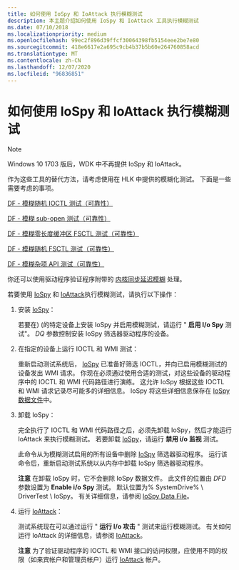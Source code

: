 ```yaml
---
title: 如何使用 IoSpy 和 IoAttack 执行模糊测试
description: 本主题介绍如何使用 IoSpy 和 IoAttack 工具执行模糊测试
ms.date: 07/10/2018
ms.localizationpriority: medium
ms.openlocfilehash: 99ec2f896d39ffcf30064398fb5154eee2be7e80
ms.sourcegitcommit: 418e6617e2a695c9cb4b37b5b60e264760858acd
ms.translationtype: MT
ms.contentlocale: zh-CN
ms.lasthandoff: 12/07/2020
ms.locfileid: "96836851"
---
```

# <a name="how-to-perform-fuzz-tests-with-iospy-and-ioattack"></a>如何使用 IoSpy 和 IoAttack 执行模糊测试

> [!NOTE]
> Windows 10 1703 版后，WDK 中不再提供 IoSpy 和 IoAttack。
>
> 作为这些工具的替代方法，请考虑使用在 HLK 中提供的模糊化测试。 下面是一些需要考虑的事项。
> 
> [DF - 模糊随机 IOCTL 测试（可靠性）](/windows-hardware/test/hlk/testref/236b8ad5-0ba1-4075-80a6-ae9dafb71c94)
>
> [DF - 模糊 sub-open 测试（可靠性）](/windows-hardware/test/hlk/testref/92bf534e-aa48-4aeb-b3cd-e46fb7cc7d80)
>
> [DF - 模糊零长度缓冲区 FSCTL 测试（可靠性）](/windows-hardware/test/hlk/testref/5f5f6c7e-d5db-4ff1-8cee-da47203ab070)
>
> [DF - 模糊随机 FSCTL 测试（可靠性）](/windows-hardware/test/hlk/testref/e529e34e-076a-4978-926f-7eca333e8f4d)
>
> [DF - 模糊杂项 API 测试（可靠性）](/windows-hardware/test/hlk/testref/fb305d04-6e8c-4dfc-9984-9692df82fbd8)
>
> 你还可以使用驱动程序验证程序附带的 [内核同步延迟模糊](./kernel-synchronization-delay-fuzzing.md) 处理。
>


若要使用 [IoSpy](iospy.md) 和 [IoAttack](ioattack.md)执行模糊测试，请执行以下操作：

1.  安装 [IoSpy](iospy.md)：

    若要在)  (的特定设备上安装 IoSpy 并启用模糊测试，请运行 " **启用 I/o Spy** 测试"。 *DQ* 参数控制安装 IoSpy 筛选器驱动程序的设备。

2.  在指定的设备上运行 IOCTL 和 WMI 测试：

    重新启动测试系统后， [IoSpy](iospy.md) 已准备好筛选 IOCTL，并向已启用模糊测试的设备发出 WMI 请求。 你现在必须通过使用合适的测试，对这些设备的驱动程序中的 IOCTL 和 WMI 代码路径进行演练。 这允许 IoSpy 根据这些 IOCTL 和 WMI 请求记录尽可能多的详细信息。 IoSpy 将这些详细信息保存在 [IoSpy 数据文件](iospy.md)中。

3.  卸载 IoSpy：

    完全执行了 IOCTL 和 WMI 代码路径之后，必须先卸载 IoSpy，然后才能运行 IoAttack 来执行模糊测试。 若要卸载 [IoSpy](iospy.md)，请运行 **禁用 i/o 监视** 测试。

    此命令从为模糊测试启用的所有设备中删除 [IoSpy](iospy.md) 筛选器驱动程序。 运行该命令后，重新启动测试系统以从内存中卸载 IoSpy 筛选器驱动程序。

    **注意**  在卸载 IoSpy 时，它不会删除 IoSpy 数据文件。 此文件的位置由 *DFD* 参数设置为 **Enable i/o Spy** 测试。 默认位置为% SystemDrive% \\ DriverTest \\ IoSpy。 有关详细信息，请参阅 [IoSpy Data File](iospy.md)。

     

4.  运行 [IoAttack](ioattack.md)：

    测试系统现在可以通过运行 " **运行 I/o 攻击** " 测试来运行模糊测试。 有关如何运行 IoAttack 的详细信息，请参阅 [IoAttack](ioattack.md)。

    **注意**   为了验证驱动程序的 IOCTL 和 WMI 接口的访问权限，应使用不同的权限（如来宾帐户和管理员帐户）运行 [IoAttack](ioattack.md) 帐户。

     

 

